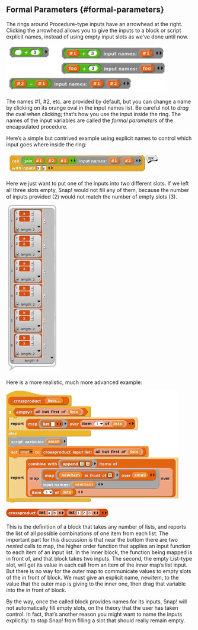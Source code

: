 ## Formal Parameters {#formal-parameters}

The rings around Procedure-type inputs have an arrowhead at the right. Clicking the arrowhead allows you to give the inputs to a block or script explicit names, instead of using empty input slots as we’ve done until now.

![image](images/Image_143.jpg)

The names #1, #2, etc. are provided by default, but you can change a name by clicking on its orange oval in the input names list. Be careful not to _drag_ the oval when clicking; that’s how you use the input inside the ring. The names of the input variables are called the _formal parameters_ of the encapsulated procedure.

Here’s a simple but contrived example using explicit names to control which input goes where inside the ring:

![image](images/Image_144.jpg)

Here we just want to put one of the inputs into two different slots. If we left all three slots empty, Snap! would not ﬁll any of them, because the number of inputs provided (2) would not match the number of empty slots (3).

![image](images/Image_145.jpg)

Here is a more realistic, much more advanced example:

![image](images/Image_146.png)

![image](images/Image_147.png)

This is the deﬁnition of a block that takes any number of lists, and reports the list of all possible combinations of one item from each list. The important part for this discussion is that near the bottom there are two _nested_ calls to map, the higher order function that applies an input function to each item of an input list. In the inner block, the function being mapped is in front of, and that block takes two inputs. The second, the empty List-type slot, will get its value in each call from an item of the inner map’s list input. But there is no way for the outer map to communicate values to empty slots of the in front of block. We must give an explicit name, newitem, to the value that the outer map is giving to the inner one, then drag that variable into the in front of block.

By the way, once the called block provides names for its inputs, Snap! will not automatically fill empty slots, on the theory that the user has taken control. In fact, that’s another reason you might want to name the inputs explicitly: to stop Snap! from filling a slot that should really remain empty.